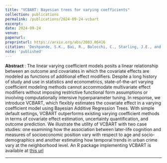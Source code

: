 ```yaml
---
title: "VCBART: Bayesian trees for varying coefficients"
collection: publications
permalink: /publications/2024-09-24-vcbart
excerpt: 
date: 2024-09-24
venue:
paperurl: 
preprinturl: https://arxiv.org/abs/2003.06416
citation: 'Deshpande, S.K., Bai, R., Balocchi, C., Starling, J.E., and Weiss, J. (2024+). &quot;VCBART: Bayesian trees for varying coefficients.&quot;' <i>Bayesian Analysis</i>
note: 'published'
---
```


<b> Abstract </b>:
The linear varying coefficient models posits a linear relationship between an outcome and covariates in which the covariate effects are modeled as functions of additional effect modifiers. Despite a long history of study and use in statistics and econometrics, state-of-the-art varying coefficient modeling methods cannot accommodate multivariate effect modifiers without imposing restrictive functional form assumptions or involving computationally intensive hyperparameter tuning. In response, we introduce VCBART, which flexibly estimates the covariate effect in a varying coefficient model using Bayesian Additive Regression Trees. With simple default settings, VCBART outperforms existing varying coefficient methods in terms of covariate effect estimation, uncertainty quantification, and outcome prediction. We illustrate the utility of VCBART with two case studies: one examining how the association between later-life cognition and measures of socioeconomic position vary with respect to age and socio-demographics and another estimating how temporal trends in urban crime vary at the neighborhood level. An R package implementing VCBART is available at [this url](https://github.com/skdeshpande91/VCBART)

---


